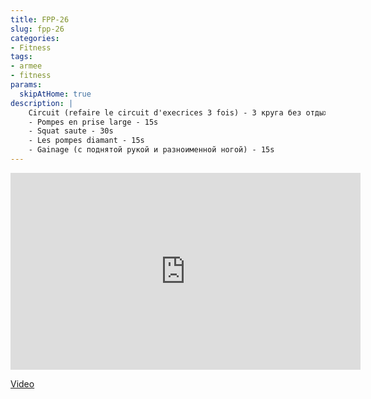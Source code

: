 ```yaml
---
title: FPP-26
slug: fpp-26
categories:
- Fitness
tags:
- armee
- fitness
params:
  skipAtHome: true
description: |
    Circuit (refaire le circuit d'execrices 3 fois) - 3 круга без отдыха:
    - Pompes en prise large - 15s
    - Squat saute - 30s
    - Les pompes diamant - 15s
    - Gainage (с поднятой рукой и разноименной ногой) - 15s
---
```

<iframe width="560" height="315" src="https://www.youtube.com/embed/OgB_wHn6Zn0?si=l4raGElgUNY696gq" title="YouTube video player" frameborder="0" allow="accelerometer; autoplay; clipboard-write; encrypted-media; gyroscope; picture-in-picture; web-share" allowfullscreen></iframe>

[Video](https://youtu.be/OgB_wHn6Zn0?si=l4raGElgUNY696gq)
